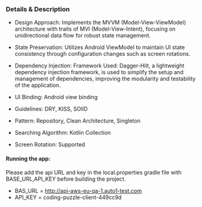 ### Details & Description

- Design Approach: Implements the MVVM (Model-View-ViewModel) architecture
  with traits of MVI (Model-View-Intent), focusing on unidirectional data flow
  for robust state management.

- State Preservation: Utilizes Android ViewModel to maintain UI state
  consistency through configuration changes such as screen rotations.

- Dependency Injection: Framework Used: Dagger-Hilt, a lightweight
  dependency injection framework, is used to simplify the setup and management
  of dependencies, improving the modularity and testability of the application.

- UI Binding: Android view binding
- Guidelines: DRY, KISS, SOlID
- Pattern: Repository, Clean Architecture, Singleton
- Searching Algorithm: Kotlin Collection
- Screen Rotation: Supported


#### Running the app:

Please add the api URL and key in the local.properties gradle file with BASE_URL,API_KEY before
building the project.

- BAS_URL = http://api-aws-eu-qa-1.auto1-test.com
- API_KEY = coding-puzzle-client-449cc9d
